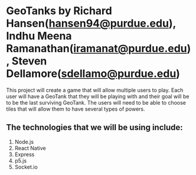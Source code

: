 # GeoTanks by Richard Hansen(hansen94@purdue.edu), Indhu Meena Ramanathan(iramanat@purdue.edu), Steven Dellamore(sdellamo@purdue.edu)



This project will create a game that will allow multiple users to play. Each user will have a GeoTank that they will be playing with and their goal will be to be the last surviving GeoTank. The users will need to be able to choose tiles that will allow them to have several types of powers.

## The technologies that we will be using include:
1. Node.js
2. React Native
3. Express
4. p5.js
5. Socket.io

